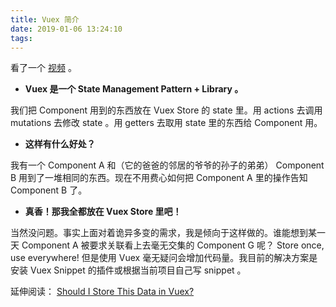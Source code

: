 ```yaml
---
title: Vuex 简介
date: 2019-01-06 13:24:10
tags:
---
```


看了一个 [视频](https://youtu.be/_2_C9j-8CtM) 。

- **Vuex 是一个 State Management Pattern + Library 。**

我们把 Component 用到的东西放在 Vuex Store 的 state 里。用 actions 去调用 mutations 去修改 state 。用 getters 去取用 state 里的东西给 Component 用。

- **这样有什么好处？**

我有一个 Component A 和（它的爸爸的邻居的爷爷的孙子的弟弟） Component B 用到了一堆相同的东西。现在不用费心如何把 Component A 里的操作告知 Component B 了。

- **真香！那我全都放在 Vuex Store 里吧！**

当然没问题。事实上面对着诡异多变的需求，我是倾向于这样做的。谁能想到某一天 Component A 被要求关联看上去毫无交集的 Component G 呢？ Store once, use everywhere! 但是使用 Vuex 毫无疑问会增加代码量。我目前的解决方案是安装 Vuex Snippet 的插件或根据当前项目自己写 snippet 。

延伸阅读： [Should I Store This Data in Vuex?](https://markus.oberlehner.net/blog/should-i-store-this-data-in-vuex/)